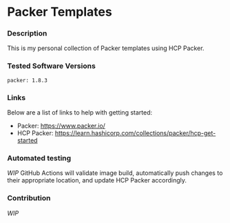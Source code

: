 # Packer Templates

### Description

This is my personal collection of Packer templates using HCP Packer.


### Tested Software Versions

```
packer: 1.8.3
```

### Links

Below are a list of links to help with getting started:
* Packer: https://www.packer.io/
* HCP Packer: https://learn.hashicorp.com/collections/packer/hcp-get-started

### Automated testing

*WIP* GitHub Actions will validate image build, automatically push changes to their appropriate location, and update HCP Packer accordingly.


### Contribution

*WIP*
